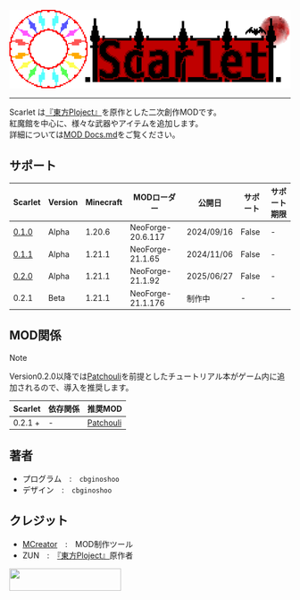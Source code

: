 [Touhou_Wiki]: https://ja.wikipedia.org/wiki/東方Project
![Scarlet Logo](https://github.com/cbginoshoo/Scarlet/blob/main/src/scarlet_logo.png)  
___  
Scarlet は[『東方Ploject』][Touhou_Wiki]を原作とした二次創作MODです。  
紅魔館を中心に、様々な武器やアイテムを追加します。  
詳細については[MOD Docs.md](MOD%20Docs.md)をご覧ください。  
## サポート  
| Scarlet | Version | Minecraft | MODローダー | 公開日 | サポート | サポート期限 |  
----|----|----|----|----|----|----  
| [0.1.0](/NeoForge-20.6.117/scarlet-0.1.0-neoforge-1.20.6.jar) | Alpha | 1.20.6 | NeoForge-20.6.117 | 2024/09/16 | False | - |  
| [0.1.1](/NeoForge-21.1.65/scarlet-0.1.1-neoforge-1.21.1.jar) | Alpha | 1.21.1 | NeoForge-21.1.65 | 2024/11/06 | False | - |  
| [0.2.0](/NeoForge-21.1.92/scarlet-0.2.0-20250627-neoforge-1.21.1.92.jar) | Alpha | 1.21.1 | NeoForge-21.1.92 | 2025/06/27 | False | - |  
| 0.2.1 | Beta | 1.21.1 | NeoForge-21.1.176 | 制作中 | - | - |  
## MOD関係  
> [!NOTE]  
> Version0.2.0以降では[Patchouli](https://www.curseforge.com/minecraft/mc-mods/patchouli)を前提としたチュートリアル本がゲーム内に追加されるので、導入を推奨します。
  
| Scarlet | 依存関係 | 推奨MOD |  
----|----|----  
| 0.2.1 + | - | [Patchouli](https://www.curseforge.com/minecraft/mc-mods/patchouli) |  
## 著者  
- プログラム　:　`cbginoshoo`  
- デザイン　:　`cbginoshoo`  
## クレジット  
- [MCreator](https://mcreator.net/about)　:　MOD制作ツール  
- ZUN　:　[『東方Ploject』][Touhou_Wiki]原作者  
<a href="http://www16.big.or.jp/~zun/">
  <img src="http://www16.big.or.jp/~zun/image/banner.gif" width=200 height=40>
</a>
